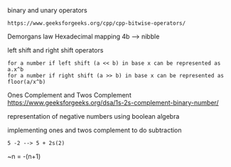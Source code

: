 binary and unary operators

    https://www.geeksforgeeks.org/cpp/cpp-bitwise-operators/


Demorgans law
Hexadecimal mapping 
4b --> nibble


left shift and right shift operators

    for a number if left shift (a << b) in base x can be represented as a.x^b
    for a number if right shift (a >> b) in base x can be represented as floor(a/x^b)
    



Ones Complement and Twos Complement  
https://www.geeksforgeeks.org/dsa/1s-2s-complement-binary-number/

representation of negative numbers using boolean algebra

implementing ones and twos complement to do subtraction 

    5 -2 --> 5 + 2s(2)


~n = -(n+1)
